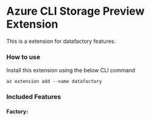 # Azure CLI Storage Preview Extension #
This is a extension for datafactory features.

### How to use ###
Install this extension using the below CLI command
```
az extension add --name datafactory
```

### Included Features
#### Factory: